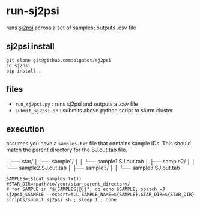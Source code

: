 # run-sj2psi
runs [sj2psi](https://github.com/olgabot/sj2psi) across a set of samples; outputs .csv file

## sj2psi install
```
git clone git@github.com:olgabot/sj2psi
cd sj2psi
pip install .
```

## files
 - `run_sj2psi.py` : runs sj2psi and outputs a .csv file
 - `submit_sj2psi.sh` : submits above python script to slurm cluster

## execution
assumes you have a `samples.txt` file that contains sample IDs. This should match the parent directory for the SJ.out.tab file.

.
├── star/
│   ├── sample1/
│   │   └── sample1.SJ.out.tab
│   ├── sample2/
│   │   └── sample2.SJ.out.tab
│   ├── sample3/
│   │   └── sample3.SJ.out.tab

```
SAMPLES=($(cat samples.txt))
#STAR_DIR=/path/to/your/star_parent_directory/
# for SAMPLE in "${SAMPLES[@]}"; do echo $SAMPLE; sbatch -J sj2psi_$SAMPLE --export=ALL,SAMPLE_NAME=${SAMPLE},STAR_DIR=${STAR_DIR} scripts/submit_sj2psi.sh ; sleep 1 ; done
```